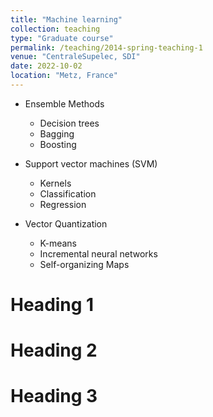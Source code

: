 ```yaml
---
title: "Machine learning"
collection: teaching
type: "Graduate course"
permalink: /teaching/2014-spring-teaching-1
venue: "CentraleSupelec, SDI"
date: 2022-10-02
location: "Metz, France"
---
```

- Ensemble Methods
    * Decision trees 
    * Bagging
    * Boosting

- Support vector machines (SVM)
    * Kernels 
    * Classification 
    * Regression 

- Vector Quantization 
    * K-means 
    * Incremental neural networks 
    * Self-organizing Maps 

Heading 1
======

Heading 2
======

Heading 3
======
